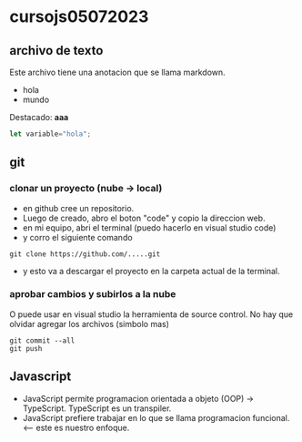 # cursojs05072023

## archivo de texto
Este archivo tiene una anotacion que se llama markdown.

* hola
* mundo

Destacado: **aaa**

```js
let variable="hola";
```

## git

### clonar un proyecto (nube -> local)
* en github cree un repositorio.
* Luego de creado, abro el boton "code" y copio la direccion web.
* en mi equipo, abri el terminal (puedo hacerlo en visual studio code)
* y corro el siguiente comando

```shell
git clone https://github.com/.....git
```
* y esto va a descargar el proyecto en la carpeta actual de la terminal.

### aprobar cambios y subirlos a la nube
O puede usar en visual studio la herramienta de source control. No hay que olvidar agregar los archivos (simbolo mas)

```shell
git commit --all
git push
```

## Javascript 

* JavaScript permite programacion orientada a objeto (OOP) -> TypeScript.   TypeScript es un transpiler.
* JavaScript prefiere trabajar en lo que se llama programacion funcional. <-- este es nuestro enfoque.

